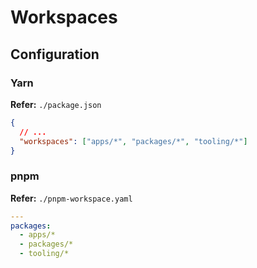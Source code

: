 # Workspaces

## Configuration

### Yarn

**Refer:** `./package.json`

```json
{
  // ...
  "workspaces": ["apps/*", "packages/*", "tooling/*"]
}
```

### pnpm

**Refer:** `./pnpm-workspace.yaml`

```yaml
---
packages:
  - apps/*
  - packages/*
  - tooling/*
```
